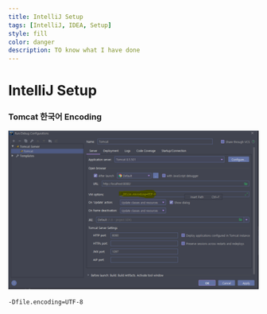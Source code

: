 ```yaml
---
title: IntelliJ Setup
tags: [IntelliJ, IDEA, Setup]
style: fill
color: danger
description: TO know what I have done
---
```


# IntelliJ Setup

### Tomcat 한국어 Encoding

![indtellijpng](https://raw.githubusercontent.com/sjsh1623/sjsh1623.github.io/master/assets/img/indtellijpng.png)

``` content
-Dfile.encoding=UTF-8
```


